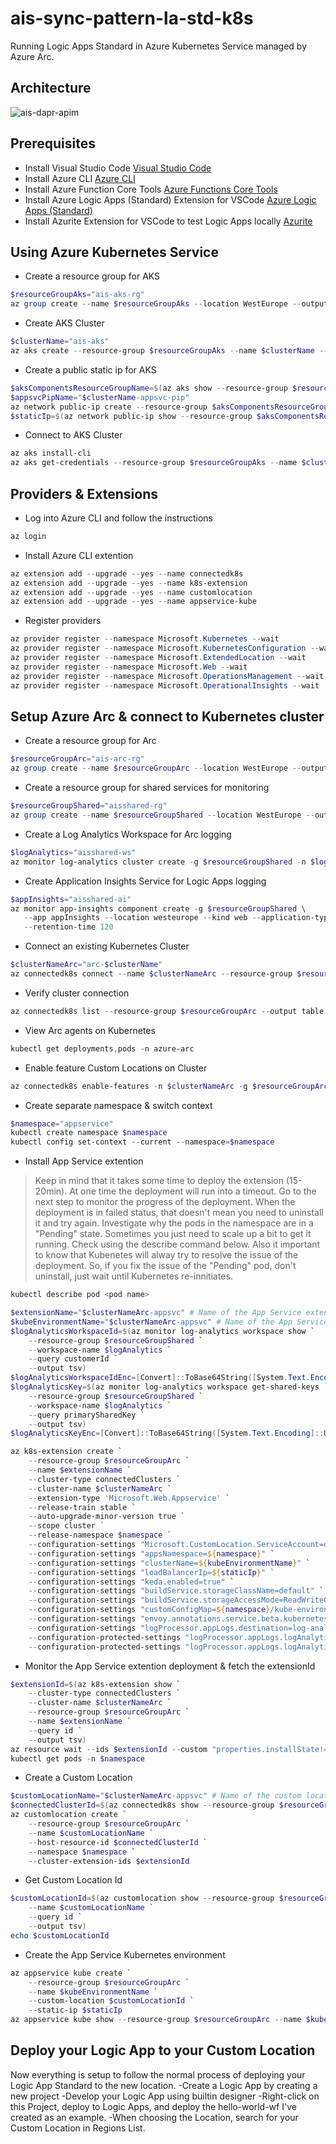 # ais-sync-pattern-la-std-k8s

Running Logic Apps Standard in Azure Kubernetes Service managed by Azure Arc.

## Architecture

![ais-dapr-apim](docs/images/arch.png)

## Prerequisites

* Install Visual Studio Code [Visual Studio Code](https://code.visualstudio.com/download)
* Install Azure CLI [Azure CLI](https://docs.microsoft.com/nl-nl/cli/azure/install-azure-cli-windows?tabs=azure-cli)
* Install Azure Function Core Tools [Azure Functions Core Tools](https://github.com/Azure/azure-functions-core-tools)
* Install Azure Logic Apps (Standard) Extension for VSCode [Azure Logic Apps (Standard)](https://marketplace.visualstudio.com/items?itemName=ms-azuretools.vscode-azurelogicapps)
* Install Azurite Extension for VSCode to test Logic Apps locally [Azurite](https://marketplace.visualstudio.com/items?itemName=Azurite.azurite)

## Using Azure Kubernetes Service

* Create a resource group for AKS

```ps1
$resourceGroupAks="ais-aks-rg"
az group create --name $resourceGroupAks --location WestEurope --output table
```

* Create AKS Cluster

```ps1
$clusterName="ais-aks"
az aks create --resource-group $resourceGroupAks --name $clusterName --node-count 3 --enable-addons monitoring --generate-ssh-keys
```

* Create a public static ip for AKS

```ps1
$aksComponentsResourceGroupName=$(az aks show --resource-group $resourceGroupAks --name $clusterName --output tsv --query nodeResourceGroup)
$appsvcPipName="$clusterName-appsvc-pip"
az network public-ip create --resource-group $aksComponentsResourceGroupName --name $appsvcPipName --sku STANDARD
$staticIp=$(az network public-ip show --resource-group $aksComponentsResourceGroupName --name $appsvcPipName --output tsv --query ipAddress)
```

* Connect to AKS Cluster

```ps1
az aks install-cli
az aks get-credentials --resource-group $resourceGroupAks --name $clusterName
```

## Providers & Extensions

* Log into Azure CLI and follow the instructions

```ps1
az login
```

* Install Azure CLI extention

```ps1
az extension add --upgrade --yes --name connectedk8s
az extension add --upgrade --yes --name k8s-extension
az extension add --upgrade --yes --name customlocation
az extension add --upgrade --yes --name appservice-kube
```

* Register providers

```ps1
az provider register --namespace Microsoft.Kubernetes --wait
az provider register --namespace Microsoft.KubernetesConfiguration --wait
az provider register --namespace Microsoft.ExtendedLocation --wait
az provider register --namespace Microsoft.Web --wait
az provider register --namespace Microsoft.OperationsManagement --wait
az provider register --namespace Microsoft.OperationalInsights --wait
```

## Setup Azure Arc & connect to Kubernetes cluster

* Create a resource group for Arc

```ps1
$resourceGroupArc="ais-arc-rg"
az group create --name $resourceGroupArc --location WestEurope --output table
```

* Create a resource group for shared services for monitoring

```ps1
$resourceGroupShared="aisshared-rg"
az group create --name $resourceGroupShared --location WestEurope --output table
```

* Create a Log Analytics Workspace for Arc logging

```ps1
$logAnalytics="aisshared-ws"
az monitor log-analytics cluster create -g $resourceGroupShared -n $logAnalytics --sku-capacity 1000
```

* Create Application Insights Service for Logic Apps logging

```ps1
$appInsights="aisshared-ai"
az monitor app-insights component create -g $resourceGroupShared \
   --app appInsights --location westeurope --kind web --application-type web \
   --retention-time 120
```

* Connect an existing Kubernetes Cluster

```ps1
$clusterNameArc="arc-$clusterName"
az connectedk8s connect --name $clusterNameArc --resource-group $resourceGroupArc
```

* Verify cluster connection

```ps1
az connectedk8s list --resource-group $resourceGroupArc --output table
```

* View Arc agents on Kubernetes

```ps1
kubectl get deployments,pods -n azure-arc
```

* Enable feature Custom Locations on Cluster

```ps1
az connectedk8s enable-features -n $clusterNameArc -g $resourceGroupArc --features cluster-connect custom-locations
```

* Create separate namespace & switch context

```ps1
$namespace="appservice"
kubectl create namespace $namespace
kubectl config set-context --current --namespace=$namespace
```

* Install App Service extention

> Keep in mind that it takes some time to deploy the extension (15-20min). At one time the deployment will run into a timeout. Go to the next step to monitor the progress of the deployment. When the deployment is in failed status, that doesn't mean you need to uninstall it and try again. Investigate why the pods in the namespace are in a "Pending" state. Sometimes you just need to scale up a bit to get it running. Check using the describe command below. Also it important to know that Kubenetes will alway try to resolve the issue of the deployment. So, if you fix the issue of the "Pending" pod, don't uninstall, just wait until Kubernetes re-innitiates.

```ps1
kubectl describe pod <pod name>
```

```ps1
$extensionName="$clusterNameArc-appsvc" # Name of the App Service extension
$kubeEnvironmentName="$clusterNameArc-appsvc" # Name of the App Service Kubernetes environment resource
$logAnalyticsWorkspaceId=$(az monitor log-analytics workspace show `
    --resource-group $resourceGroupShared `
    --workspace-name $logAnalytics `
    --query customerId `
    --output tsv)
$logAnalyticsWorkspaceIdEnc=[Convert]::ToBase64String([System.Text.Encoding]::UTF8.GetBytes($logAnalyticsWorkspaceId))
$logAnalyticsKey=$(az monitor log-analytics workspace get-shared-keys `
    --resource-group $resourceGroupShared `
    --workspace-name $logAnalytics `
    --query primarySharedKey `
    --output tsv)
$logAnalyticsKeyEnc=[Convert]::ToBase64String([System.Text.Encoding]::UTF8.GetBytes($logAnalyticsKey))

az k8s-extension create `
    --resource-group $resourceGroupArc `
    --name $extensionName `
    --cluster-type connectedClusters `
    --cluster-name $clusterNameArc `
    --extension-type 'Microsoft.Web.Appservice' `
    --release-train stable `
    --auto-upgrade-minor-version true `
    --scope cluster `
    --release-namespace $namespace `
    --configuration-settings "Microsoft.CustomLocation.ServiceAccount=default" `
    --configuration-settings "appsNamespace=${namespace}" `
    --configuration-settings "clusterName=${kubeEnvironmentName}" `
    --configuration-settings "loadBalancerIp=${staticIp}" `
    --configuration-settings "keda.enabled=true" `
    --configuration-settings "buildService.storageClassName=default" `
    --configuration-settings "buildService.storageAccessMode=ReadWriteOnce" `
    --configuration-settings "customConfigMap=${namespace}/kube-environment-config" `
    --configuration-settings "envoy.annotations.service.beta.kubernetes.io/azure-load-balancer-resource-group=${resourceGroupAks}" `
    --configuration-settings "logProcessor.appLogs.destination=log-analytics" `
    --configuration-protected-settings "logProcessor.appLogs.logAnalyticsConfig.customerId=${logAnalyticsWorkspaceIdEnc}" `
    --configuration-protected-settings "logProcessor.appLogs.logAnalyticsConfig.sharedKey=${logAnalyticsKeyEnc}"
```

* Monitor the App Service extention deployment & fetch the extensionId

```ps1
$extensionId=$(az k8s-extension show `
    --cluster-type connectedClusters `
    --cluster-name $clusterNameArc `
    --resource-group $resourceGroupArc `
    --name $extensionName `
    --query id `
    --output tsv)
az resource wait --ids $extensionId --custom "properties.installState!='Pending'" --api-version "2020-07-01-preview"
kubectl get pods -n $namespace
```

* Create a Custom Location

```ps1
$customLocationName="$clusterNameArc-appsvc" # Name of the custom location
$connectedClusterId=$(az connectedk8s show --resource-group $resourceGroupArc --name $clusterNameArc --query id --output tsv)
az customlocation create `
    --resource-group $resourceGroupArc `
    --name $customLocationName `
    --host-resource-id $connectedClusterId `
    --namespace $namespace `
    --cluster-extension-ids $extensionId
```

* Get Custom Location Id

```ps1
$customLocationId=$(az customlocation show --resource-group $resourceGroupArc `
    --name $customLocationName `
    --query id `
    --output tsv)
echo $customLocationId
```

* Create the App Service Kubernetes environment

```ps1
az appservice kube create `
    --resource-group $resourceGroupArc `
    --name $kubeEnvironmentName `
    --custom-location $customLocationId `
    --static-ip $staticIp
az appservice kube show --resource-group $resourceGroupArc --name $kubeEnvironmentName
```

## Deploy your Logic App to your Custom Location

Now everything is setup to follow the normal process of deploying your Logic App Standard to the new location.
-Create a Logic App by creating a new project
-Develop your Logic App using builtin designer
-Right-click on this Project, deploy to Logic Apps, and deploy the hello-world-wf I've created as an example.
-When choosing the Location, search for your Custom Location in Regions List.
